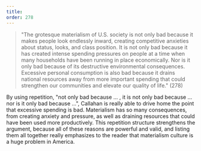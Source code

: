 ```yaml
---
title: 
order: 278
---
```


> "The grotesque materialism of U.S. society is not only bad because it makes people look endlessly inward, creating competitive anxieties about status, looks, and class position. It is not only bad because it has created intense spending pressures on people at a time when many households have been running in place economically. Nor is it only bad because of its destructive environmental consequences. Excessive personal consumption is also bad because it drains national resources away from more important spending that could strengthen our communities and elevate our quality of life." (278)

By using repetition, "not only bad because … , it is not only bad because … nor is it only bad because …", Callahan is really able to drive home the point that excessive spending is bad. Materialism has so many consequences, from creating anxiety and pressure, as well as draining resources that could have been used more productively. This repetition structure strengthens the argument, because all of these reasons are powerful and valid, and listing them all together really emphasizes to the reader that materialism culture is a huge problem in America.